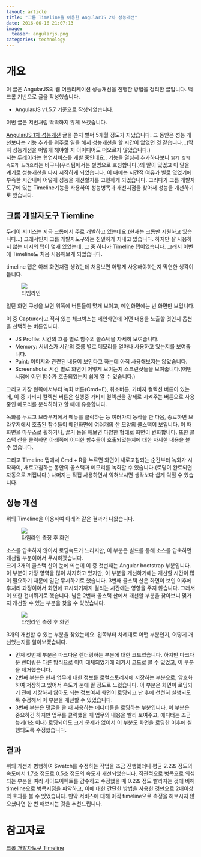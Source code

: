 ```yaml
---
layout: article
title: "크롬 Timeline을 이용한 AngularJS 2차 성능개선"
date: 2016-06-16 21:07:13
image:
  teaser: angularjs.png
categories: technology
---
```


# 개요  

이 글은 AngularJS의 웹 어플리케이션 성능개선을 진행한 방법을 정리한 글입니다. 맥 크롬 기반으로 글을 작성했습니다.  
- AngularJS v1.5.7 기준으로 작성되었습니다.  

이번 글은 저번처럼 딱딱하지 않게 쓰겠습니다.  

 [AngularJS 1차 성능개선](http://kbs0327.github.io/blog/technology/angularjs-improve-performance/) 글을 쓴지 벌써 5개월 정도가 지났습니다. 그 동안은 성능 개선보다는 기능 추가를 위주로 일을 해서 성능개선을 할 시간이 없었던 것 같습니다...(딱히 성능개선을 어떻게 해야할 지 아이디어도 떠오르지 않았습니다.)   
 저는 [두레이](http://dooray.toast.com/)라는 협업서비스를 개발 중인데요.. 기능을 열심히 추가하다보니 `읽기 창의 속도가 느려요`라는 바구니(우리팀에서는 별명으로 호칭합니다.)의 말이 있었고 이 말을 계기로 성능개선을 다시 시작하게 되었습니다. 이 때에는 시간적 여유가 별로 없었기에 부족한 시간내에 어떻게 성능을 개선할지를 고민하게 되었습니다. 그러다가 크롬 개발자 도구에 있는 Timeline기능을 사용하여 성능병목과 개선지점을 찾아서 성능을 개선하기로 했습니다.  

## 크롬 개발자도구 Tiemline  

 두레이 서비스는 지금 크롬에서 주로 개발하고 있는데요.(현재는 크롬만 지원하고 있습니다...) 그래서인지 크롬 개발자도구와는 친밀하게 지내고 있습니다. 하지만 잘 사용하지 않는 미지의 탭이 몇개 있었는데, 그 중 하나가 Timeline 탭이었습니다. 그래서 이번에 Timeline도 처음 사용해보게 되었습니다.  

 timeline 탭은 아래 화면처럼 생겼는데 처음보면 어떻게 사용해야하는지 막연한 생각이 듭니다.  

<figure>
	<a href="http://kbs0327.github.io/blog/images/timeline_empty.png"><img src="//kbs0327.github.io/blog/images/timeline_empty.png"></a>
	<figcaption>타임라인</figcaption>
</figure>

 일단 화면 구성을 보면 위쪽에 버튼들이 몇개 보이고, 메인화면에는 빈 화면만 보입니다.  
 
 이 중 Capture라고  적혀 있는 체크박스는 메인화면에 어떤 내용을 노출할 것인지 옵션을 선택하는 버튼입니다.  

 - JS Profile: 시간의 흐름 별로 함수의 콜스택을 자세히 보여줍니다.   
 - Memory: 서비스가 시간의 흐름 별로 메모리를 얼마나 사용하고 있는지를 보여줍니다.  
 - Paint: 이미지와 관련된 내용이 보인다고 하는데 아직 사용해보지는 않았습니다.  
 - Screenshots: 시간 별로 화면이 어떻게 보이는지 스크린샷들을 보여줍니다.(어떤 시점에 어떤 함수가 호출되었는지 쉽게 알 수 있습니다.)  

 그리고 가장 왼쪽에서부터 녹화 버튼(Cmd+E), 취소버튼, 가비지 컬렉션 버튼이 있는데, 이 중 가비지 컬렉션 버튼은 실행중 가비지 컬렉션을 강제로 시켜주는 버튼으로 사용중인 메모리를 분석하려고 할 때에 유용합니다.   

 녹화를 누르고 브라우저에서 메뉴를 클릭하는 등 여러가지 동작을 한 다음, 종료하면 브라우저에서 호출된 함수들이 메인화면에 여러개의 산 모양의 콜스택이 보입니다. 이 때 화면을 마우스로 휠하거나, 끌기 등을 해보면 다양한 형태로 화면이 변화합니다.  또한 콜스택 산을 클릭하면 아래쪽에 어떠한 함수들이 호출되었는지에 대한 자세한 내용을 볼 수 있습니다.    

 그리고 Timeline 탭에서 Cmd + R을 누르면 화면이 새로고침되는 순간부터 녹화가 시작하여, 새로고침하는 동안의 콜스택과 메모리를 녹화할 수 있습니다.(로딩이 완료되면 자동으로 꺼집니다.) 나머지는 직접 사용하면서 익혀보시면 생각보다 쉽게 익힐 수 있습니다.   

## 성능 개선  

 위의 Timeline을 이용하여 아래와 같은 결과가 나왔습니다.  

<figure>
	<a href="http://kbs0327.github.io/blog/images/timeline_full.jpg"><img src="//kbs0327.github.io/blog/images/timeline_full.jpg"></a>
	<figcaption>타임라인 측정 후 화면</figcaption>
</figure>

 소스를 압축하지 않아서 로딩속도가 느리지만, 이 부분은 빌드를 통해 소스를 압축하면 개선될 부분이어서 무시하겠습니다.  
 크게 3개의 콜스택 산이 눈에 띄는데 이 중 첫번째는 Angular bootstrap 부분입니다. 이 부분이 가장 영역을 많이 차지하고 있지만, 이 부분을 개선하기에는 개선할 시간이 많이 필요하기 때문에 일단 무시하기로 했습니다. 3번째 콜스택 산은 화면이 보인 이후에 후처리 과정이어서 화면에 표시되기까지 걸리는 시간에는 영향을 주지 않습니다. 그래서 이 또한 건너뛰기로 했습니다. 남은 2번째 콜스택 산에서 개선할 부분을 찾아보니 몇가지 개선할 수 있는 부분을 찾을 수 있었습니다.  

<figure>
	<a href="http://kbs0327.github.io/blog/images/timeline_expansion.jpg"><img src="//kbs0327.github.io/blog/images/timeline_expansion.jpg"></a>
	<figcaption>타임라인 측정 후 화면</figcaption>
</figure>

 3개의 개선할 수 있는 부분을 찾았는데요. 왼쪽부터 차례대로 어떤 부분인지, 어떻게 개선했는지를 알아보겠습니다. 

 - 먼저 첫번째 부분은 마크다운 렌더링하는 부분에 대한 코드였습니다. 하지만 마크다운 렌더링은 다른 방식으로 이미 대체되었기에 레거시 코드로 볼 수 있었고, 이 부분을 제거했습니다.  
 - 2번째 부분은 현재 업무에 대한 정보를 로컬스토리지에 저장하는 부분으로, 암호화하여 저장하고 있어서 속도가 눈에 띌 정도로 느렸습니다. 이 부분은 화면이 로딩되기 전에 저장하지 않아도 되는 정보여서 화면이 로딩되고 난 후에 천천히 실행되도록 수정해서 이 부분을 개선할 수 있었습니다.  
 - 3번째 부분은 댓글을 쓸 때 사용하는 에디터들을 로딩하는 부분입니다. 이 부분은 중요하긴 하지만 업무를 클릭했을 때 업무의 내용을 빨리 보여주고, 에디터는 조금 늦게(1초 이내) 로딩되어도 크게 문제가 없어서 이 부분도 화면을 로딩한 이후에 실행되도록 수정했습니다.   

## 결과  

 위의 개선과 병행하여 $watch를 수정하는 작업을 조금 진행했더니 평균 2.2초 정도의 속도에서 1.7초 정도로 0.5초 정도의 속도가 개선되었습니다. 직관적으로 병목으로 의심되는 부분을 여러 사이드이펙트를 감수하고 수정했을 때 0.2초 정도 빨라지는 것에 비해 timeline으로 병목지점을 파악하고, 이에 대한 간단한 방법을 사용한 것만으로 2배이상의 효과를 볼 수 있었습니다. 만약 서비스에 대해 아직 timeline으로 측정을 해보시지 않으셨다면 한 번 해보시는 것을 추천드립니다.  

# 참고자료  

[크롬 개발자도구 Timeline](https://developer.chrome.com/devtools/docs/timeline)  
